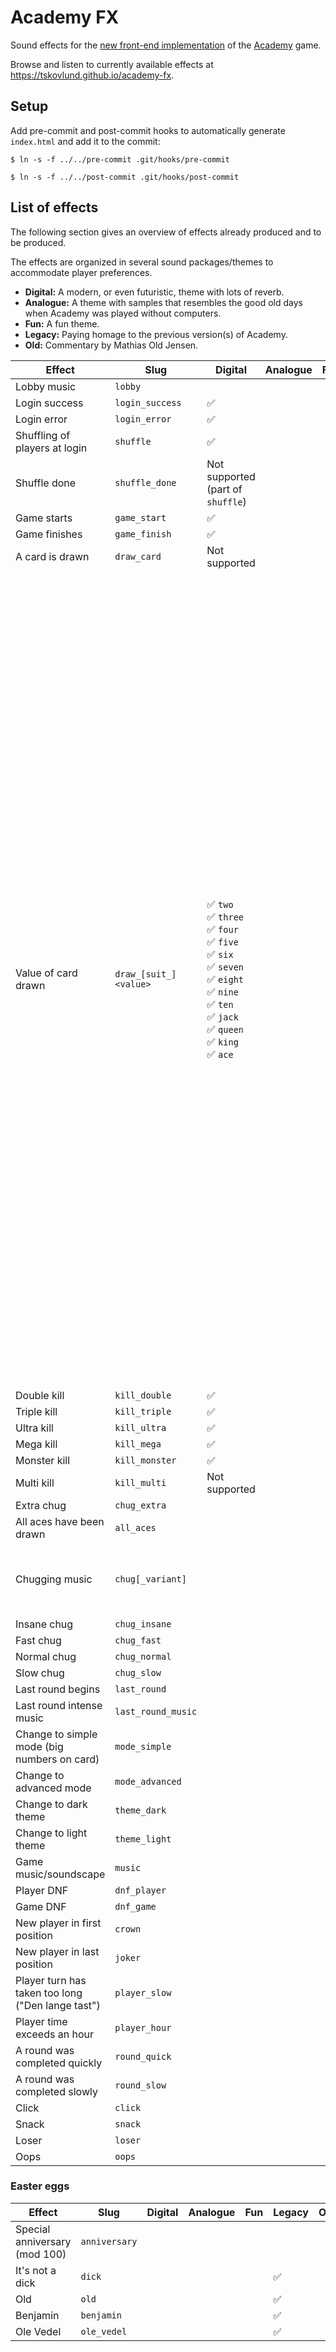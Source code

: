 # Academy FX
Sound effects for the [new front-end implementation](https://github.com/beeracademy/beta-game) of the [Academy](https://academy.beer) game.

Browse and listen to currently available effects at <https://tskovlund.github.io/academy-fx>.

## Setup
Add pre-commit and post-commit hooks to automatically generate `index.html` and add it to the commit:

```$ ln -s -f ../../pre-commit .git/hooks/pre-commit```

```$ ln -s -f ../../post-commit .git/hooks/post-commit```

## List of effects
The following section gives an overview of effects already produced and to be produced.

The effects are organized in several sound packages/themes to accommodate player preferences.
  - **Digital:** A modern, or even futuristic, theme with lots of reverb.
  - **Analogue:** A theme with samples that resembles the good old days when Academy was played without computers.
  - **Fun:** A fun theme.
  - **Legacy:** Paying homage to the previous version(s) of Academy.
  - **Old:** Commentary by Mathias Old Jensen.


| Effect | Slug | Digital | Analogue | Fun | Legacy | Old |
| ------ | ---- | ------- | -------- | --- | ------ | --- |
| Lobby music | `lobby` | | | | ✅ | ✅ |
| Login success | `login_success` | ✅ | | | | ✅|
| Login error | `login_error` | ✅ | | | | ✅ |
| Shuffling of players at login | `shuffle` | ✅ | | | ✅ | ✅ |
| Shuffle done | `shuffle_done` | Not supported (part of `shuffle`) | | | ✅ | ✅ |
| Game starts | `game_start` | ✅ | | | ✅ | ✅ |
| Game finishes | `game_finish` | ✅ | | | ✅ | ✅ |
| A card is drawn | `draw_card` | Not supported | | | | Not supported |
| Value of card drawn | `draw_[suit_]<value>` | ✅ `two` <br> ✅ `three` <br> ✅ `four` <br> ✅ `five` <br> ✅ `six` <br> ✅ `seven` <br> ✅ `eight` <br> ✅ `nine` <br> ✅ `ten` <br> ✅ `jack` <br> ✅ `queen` <br> ✅ `king` <br> ✅ `ace` | | | ✅ `ace` | ✅ `diamond_two` <br> ✅ `diamond_three` <br> ✅ `diamond_four` <br> ✅ `diamond_five` <br> ✅ `diamond_six` <br> ✅ `diamond_seven` <br> ✅ `diamond_eight` <br> ✅ `diamond_nine` <br> ✅ `diamond_ten` <br> ✅ `diamond_jack` <br> ✅ `diamond_queen` <br> ✅ `diamond_king` <br> ✅ `spade_two` <br> ✅ `spade_three` <br> ✅ `spade_four` <br> ✅ `spade_five` <br> ✅ `spade_six` <br> ✅ `spade_seven` <br> ✅ `spade_eight` <br> ✅ `spade_nine` <br> ✅ `spade_ten` <br> ✅ `spade_jack` <br> ✅ `spade_queen` <br> ✅ `spade_king` <br> ✅ `heart_two` <br> ✅ `heart_three` <br> ✅ `heart_four` <br> ✅ `heart_five` <br> ✅ `heart_six` <br> ✅ `heart_seven` <br> ✅ `heart_eight` <br> ✅ `heart_nine` <br> ✅ `heart_ten` <br> ✅ `heart_jack` <br> ✅ `heart_queen` <br> ✅ `heart_king` <br>  ✅ `club_two` <br> ✅ `club_three` <br> ✅ `club_four` <br> ✅ `club_five` <br> ✅ `club_six` <br> ✅ `club_seven` <br> ✅ `club_eight` <br> ✅ `club_nine` <br> ✅ `club_ten` <br> ✅ `club_jack` <br> ✅ `club_queen` <br> ✅ `club_king` <br> ✅ `ace` <br> |
| Double kill | `kill_double` | ✅ | | | ✅ | ✅ |
| Triple kill | `kill_triple` | ✅ | | | ✅ | ✅ |
| Ultra kill | `kill_ultra` | ✅| | | ✅ | ✅ |
| Mega kill | `kill_mega` | ✅ | | | ✅ | ✅ |
| Monster kill | `kill_monster` | ✅ | | | ✅ | ✅ |
| Multi kill | `kill_multi` | Not supported | | | ✅ | Not supported |
| Extra chug | `chug_extra` | | | | ✅ | |
| All aces have been drawn | `all_aces` | | | | | |
| Chugging music | `chug[_variant]` | | | | ✅ `bubbi_fuve` <br> ✅ `big_chungus` <br> ✅ `mimimi` <br> ✅ `mimimi_spedup` | |
| Insane chug | `chug_insane` | | | | ✅ | |
| Fast chug | `chug_fast` | | | | ✅ | |
| Normal chug | `chug_normal` | | | | ✅ | |
| Slow chug | `chug_slow` | | | | ✅ | |
| Last round begins | `last_round` | | | | | |
| Last round intense music | `last_round_music` | | | | | |
| Change to simple mode (big numbers on card) | `mode_simple` | | | | | |
| Change to advanced mode | `mode_advanced` | | | | | |
| Change to dark theme | `theme_dark` | | | | | |
| Change to light theme | `theme_light` | | | | | |
| Game music/soundscape | `music` | | | | | |
| Player DNF | `dnf_player` | | | | | |
| Game DNF | `dnf_game` | | | | | |
| New player in first position | `crown` | | | | ✅ | |
| New player in last position | `joker` | | | | | |
| Player turn has taken too long ("Den lange tast") | `player_slow` | | | | ✅ | |
| Player time exceeds an hour | `player_hour` | | | | | |
| A round was completed quickly | `round_quick` | | | | | |
| A round was completed slowly | `round_slow` | | | | | |
| Click | `click` | | | | ✅ | |
| Snack | `snack` | | | | ✅ | |
| Loser | `loser` | | | | ✅ | |
| Oops | `oops` | | | | ✅ | |

### Easter eggs
| Effect | Slug | Digital | Analogue | Fun | Legacy | Old |
| ------ | ---- | ------- | -------- | --- | ------ | --- |
| Special anniversary (mod 100) | `anniversary` | | | | | |
| It's not a dick | `dick` | | | | ✅ | |
| Old | `old` | | | | ✅ | |
| Benjamin | `benjamin` | | | | ✅ | |
| Ole Vedel | `ole_vedel` | | | | ✅ | |
